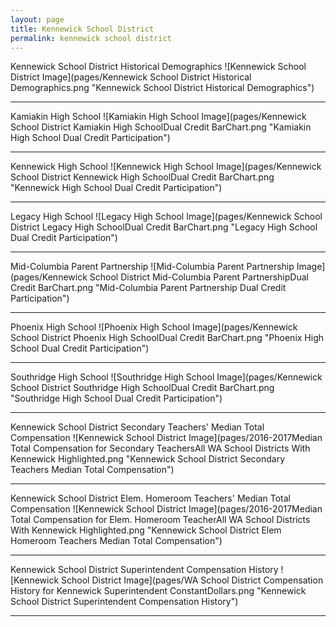 ```yaml
---
layout: page
title: Kennewick School District
permalink: kennewick school district
---
```



Kennewick School District Historical Demographics
![Kennewick School District Image](pages/Kennewick School District Historical Demographics.png "Kennewick School District Historical Demographics")

___

Kamiakin High School
![Kamiakin High School Image](pages/Kennewick School District Kamiakin High SchoolDual Credit BarChart.png "Kamiakin High School Dual Credit Participation")

___

Kennewick High School
![Kennewick High School Image](pages/Kennewick School District Kennewick High SchoolDual Credit BarChart.png "Kennewick High School Dual Credit Participation")

___

Legacy High School
![Legacy High School Image](pages/Kennewick School District Legacy High SchoolDual Credit BarChart.png "Legacy High School Dual Credit Participation")

___

Mid-Columbia Parent Partnership
![Mid-Columbia Parent Partnership Image](pages/Kennewick School District Mid-Columbia Parent PartnershipDual Credit BarChart.png "Mid-Columbia Parent Partnership Dual Credit Participation")

___

Phoenix High School
![Phoenix High School Image](pages/Kennewick School District Phoenix High SchoolDual Credit BarChart.png "Phoenix High School Dual Credit Participation")

___

Southridge High School
![Southridge High School Image](pages/Kennewick School District Southridge High SchoolDual Credit BarChart.png "Southridge High School Dual Credit Participation")

___

Kennewick School District Secondary Teachers' Median Total Compensation
![Kennewick School District Image](pages/2016-2017Median Total Compensation for Secondary TeachersAll WA School Districts With Kennewick Highlighted.png "Kennewick School District Secondary Teachers Median Total Compensation")

___

Kennewick School District Elem. Homeroom Teachers' Median Total Compensation
![Kennewick School District Image](pages/2016-2017Median Total Compensation for Elem. Homeroom TeacherAll WA School Districts With Kennewick Highlighted.png "Kennewick School District Elem Homeroom Teachers Median Total Compensation")

___

Kennewick School District Superintendent Compensation History
![Kennewick School District Image](pages/WA School District Compensation History for Kennewick Superintendent ConstantDollars.png "Kennewick School District Superintendent Compensation History")

___

